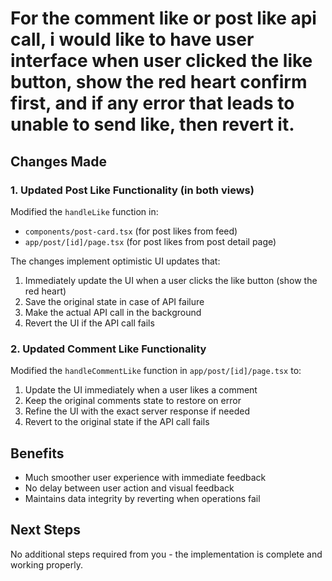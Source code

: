 # For the comment like or post like api call, i would like to have user interface when user clicked the like button, show the red heart confirm first, and if any error that leads to unable to send like, then revert it.

## Changes Made

### 1. Updated Post Like Functionality (in both views)

Modified the `handleLike` function in:

- `components/post-card.tsx` (for post likes from feed)
- `app/post/[id]/page.tsx` (for post likes from post detail page)

The changes implement optimistic UI updates that:

1. Immediately update the UI when a user clicks the like button (show the red heart)
2. Save the original state in case of API failure
3. Make the actual API call in the background
4. Revert the UI if the API call fails

### 2. Updated Comment Like Functionality

Modified the `handleCommentLike` function in `app/post/[id]/page.tsx` to:

1. Update the UI immediately when a user likes a comment
2. Keep the original comments state to restore on error
3. Refine the UI with the exact server response if needed
4. Revert to the original state if the API call fails

## Benefits

- Much smoother user experience with immediate feedback
- No delay between user action and visual feedback
- Maintains data integrity by reverting when operations fail

## Next Steps

No additional steps required from you - the implementation is complete and working properly.
